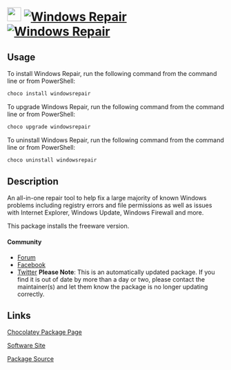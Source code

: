 ﻿# <img src="https://cdn.jsdelivr.net/gh/mkevenaar/chocolatey-packages@9ef7d8e2821d9e6865606c6f0796bd9c5c5c1683/icons/windowsrepair.png" width="32" height="32"/> [![Windows Repair](https://img.shields.io/chocolatey/v/windowsrepair.svg?label=Windows+Repair)](https://chocolatey.org/packages/windowsrepair) [![Windows Repair](https://img.shields.io/chocolatey/dt/windowsrepair.svg)](https://chocolatey.org/packages/windowsrepair)

## Usage
To install Windows Repair, run the following command from the command line or from PowerShell:
```powershell
choco install windowsrepair
```

To upgrade Windows Repair, run the following command from the command line or from PowerShell:
```powershell
choco upgrade windowsrepair
```

To uninstall Windows Repair, run the following command from the command line or from PowerShell:
```powershell
choco uninstall windowsrepair
```

## Description
An all-in-one repair tool to help fix a large majority of known Windows problems including registry errors and file permissions as well as issues with Internet Explorer, Windows Update, Windows Firewall and more.

This package installs the freeware version.

#### Community
* [Forum](http://www.tweaking.com/forums/)
* [Facebook](https://www.facebook.com/tweakingdotcom)
* [Twitter](https://twitter.com/tweaking_com)
**Please Note**: This is an automatically updated package. If you find it is
out of date by more than a day or two, please contact the maintainer(s) and
let them know the package is no longer updating correctly.


## Links
[Chocolatey Package Page](https://chocolatey.org/packages/windowsrepair)

[Software Site](http://www.tweaking.com/content/page/windows_repair_all_in_one.html)

[Package Source](https://github.com/mkevenaar/chocolatey-packages/tree/master/automatic/windowsrepair)

